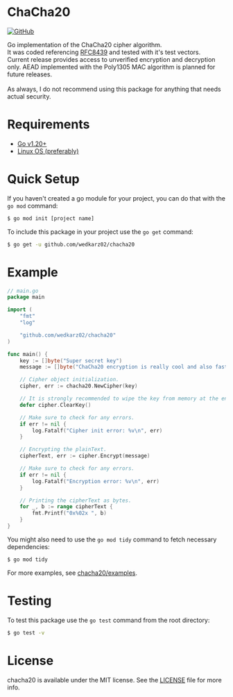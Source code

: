 # ChaCha20

[![GitHub](https://img.shields.io/github/license/wedkarz02/chacha20)](https://github.com/wedkarz02/chacha20/blob/main/LICENSE)

Go implementation of the ChaCha20 cipher algorithm. \
It was coded referencing [RFC8439](https://datatracker.ietf.org/doc/html/rfc8439) and tested with it's test vectors. \
Current release provides access to unverified encryption and decryption only. AEAD implemented with the Poly1305 MAC algorithm is planned for future releases.
<br /><br />
As always, I do not recommend using this package for anything that needs actual security.

# Requirements
 * [Go v1.20+](https://go.dev/dl/)
 * [Linux OS (preferably)](https://ubuntu.com/download)

# Quick Setup
If you haven't created a go module for your project, you can do that with the ``go mod`` command:
```bash
$ go mod init [project name]
```
To include this package in your project use the ``go get`` command:
```bash
$ go get -u github.com/wedkarz02/chacha20
```
# Example
```go
// main.go
package main

import (
    "fmt"
    "log"

    "github.com/wedkarz02/chacha20"
)

func main() {
    key := []byte("Super secret key")
    message := []byte("ChaCha20 encryption is really cool and also fast!")

    // Cipher object initialization.
    cipher, err := chacha20.NewCipher(key)

    // It is strongly recommended to wipe the key from memory at the end.
    defer cipher.ClearKey()

    // Make sure to check for any errors.
    if err != nil {
        log.Fatalf("Cipher init error: %v\n", err)
    }

    // Encrypting the plainText.
    cipherText, err := cipher.Encrypt(message)

    // Make sure to check for any errors.
    if err != nil {
        log.Fatalf("Encryption error: %v\n", err)
    }

    // Printing the cipherText as bytes.
    for _, b := range cipherText {
        fmt.Printf("0x%02x ", b)
    }
}
```

You might also need to use the ``go mod tidy`` command to fetch necessary dependencies:
```bash
$ go mod tidy
```

For more examples, see [chacha20/examples](https://github.com/wedkarz02/chacha20/tree/main/examples).

# Testing
To test this package use the ``go test`` command from the root directory:
```bash
$ go test -v
```

# License
chacha20 is available under the MIT license. See the [LICENSE](https://github.com/wedkarz02/chacha20/blob/main/LICENSE) file for more info.
